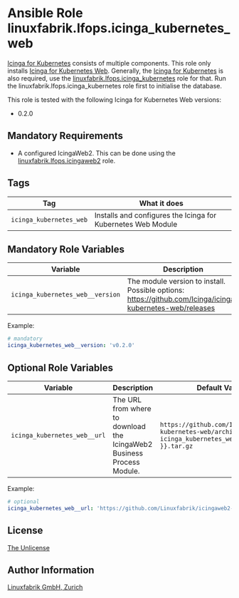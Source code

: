 # Ansible Role linuxfabrik.lfops.icinga_kubernetes_web

[Icinga for Kubernetes](https://icinga.com/docs/icinga-for-kubernetes/latest/) consists of multiple components. This role only installs [Icinga for Kubernetes Web](https://icinga.com/docs/icinga-for-kubernetes-web/latest/). Generally, the [Icinga for Kubernetes](https://icinga.com/docs/icinga-for-kubernetes/latest/) is also required, use the [linuxfabrik.lfops.icinga_kubernetes](https://github.com/Linuxfabrik/lfops/tree/main/roles/icinga_kubernetes) role for that. Run the linuxfabrik.lfops.icinga_kubernetes role first to initialise the database.

This role is tested with the following Icinga for Kubernetes Web versions:

* 0.2.0


## Mandatory Requirements

* A configured IcingaWeb2. This can be done using the [linuxfabrik.lfops.icingaweb2](https://github.com/linuxfabrik/lfops/tree/main/roles/icingaweb2) role.


## Tags

| Tag                     | What it does                                                 |
| ---                     | ------------                                                 |
| `icinga_kubernetes_web` | Installs and configures the Icinga for Kubernetes Web Module |


## Mandatory Role Variables

| Variable                         | Description                                                                                               |
| --------                         | -----------                                                                                               |
| `icinga_kubernetes_web__version` | The module version to install. Possible options: https://github.com/Icinga/icinga-kubernetes-web/releases |

Example:
```yaml
# mandatory
icinga_kubernetes_web__version: 'v0.2.0'
```


## Optional Role Variables

| Variable | Description | Default Value |
| -------- | ----------- | ------------- |
| `icinga_kubernetes_web__url` | The URL from where to download the IcingaWeb2 Business Process Module. | `https://github.com/Icinga/icinga-kubernetes-web/archive/{{ icinga_kubernetes_web__version }}.tar.gz` |

Example:
```yaml
# optional
icinga_kubernetes_web__url: 'https://github.com/Linuxfabrik/icingaweb2-module-kubernetes-web/archive/{{ icinga_kubernetes_web__version }}.tar.gz'
```


## License

[The Unlicense](https://unlicense.org/)


## Author Information

[Linuxfabrik GmbH, Zurich](https://www.linuxfabrik.ch)

